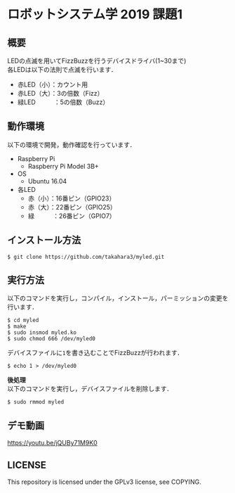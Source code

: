 # ロボットシステム学 2019 課題1  
## 概要  
LEDの点滅を用いてFizzBuzzを行うデバイスドライバ(1~30まで)  
各LEDは以下の法則で点滅を行います．  
* 赤LED（小）：カウント用  
* 赤LED（大）：3の倍数（Fizz）  
* 緑LED　　　：5の倍数（Buzz）  

## 動作環境  
以下の環境で開発，動作確認を行っています．  
* Raspberry Pi  
  - Raspberry Pi Model 3B+  
* OS  
  - Ubuntu 16.04
* 各LED 
  - 赤（小）：16番ピン（GPIO23）　　
  - 赤（大）：22番ピン（GPIO25）  
  - 緑　　　：26番ピン（GPIO7）
## インストール方法  
```
$ git clone https://github.com/takahara3/myled.git
```
## 実行方法  
以下のコマンドを実行し，コンパイル，インストール，パーミッションの変更を行います．
```
$ cd myled
$ make  
$ sudo insmod myled.ko
$ sudo chmod 666 /dev/myled0  
```  
デバイスファイルに`1`を書き込むことでFizzBuzzが行われます．  
```
$ echo 1 > /dev/myled0
```  
**後処理**  
以下のコマンドを実行し，デバイスファイルを削除します．
```
$ sudo rmmod myled
```  

## デモ動画  
https://youtu.be/jQUBy71M9K0

## LICENSE  
This repository is licensed under the GPLv3 license, see COPYING.
